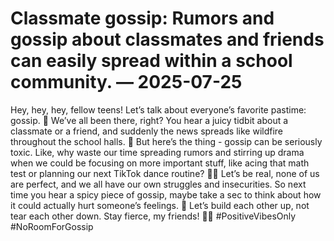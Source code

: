 # Classmate gossip: Rumors and gossip about classmates and friends can easily spread within a school community. — 2025-07-25

Hey, hey, hey, fellow teens! Let’s talk about everyone’s favorite pastime: gossip. 🙊 We’ve all been there, right? You hear a juicy tidbit about a classmate or a friend, and suddenly the news spreads like wildfire throughout the school halls. 🌋 But here’s the thing - gossip can be seriously toxic. Like, why waste our time spreading rumors and stirring up drama when we could be focusing on more important stuff, like acing that math test or planning our next TikTok dance routine? 💃🏼 Let’s be real, none of us are perfect, and we all have our own struggles and insecurities. So next time you hear a spicy piece of gossip, maybe take a sec to think about how it could actually hurt someone’s feelings. 👀 Let’s build each other up, not tear each other down. Stay fierce, my friends! 💪🏼 #PositiveVibesOnly #NoRoomForGossip